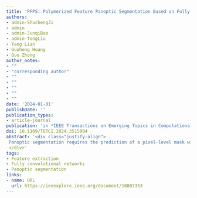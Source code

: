 ```yaml
---
title: 'PFPS: Polymerized Feature Panoptic Segmentation Based on Fully Convolutional Networks'
authors:
- admin-ShuchengJi
- admin
- admin-JunqiBao
- admin-TongLiu
- Yang Lian
- Guoheng Huang
- Guo Zhong
author_notes:
- ""
- "corresponding author"
- ""
- ""
- ""
- ""
- ""
date: '2024-01-01'
publishDate: ''
publication_types:
- article-journal
publication: 'in *IEEE Transactions on Emerging Topics in Computational Intelligence* [SCI,JCR Q1]'
doi: 10.1109/TETCI.2024.3515004
abstract: '<div class="justify-align">
 Panoptic segmentation requires the prediction of a pixel-level mask with a category label in an image. In recent years, panoptic segmentation has been gaining more attention since it can help us understand objects and the environment in many fields, such as medical images, remote sensing images, and autonomous driving. However, existing panoptic segmentation methods are usually challenging for multi-scale object segmentation and boundary localization. In this paper, we propose a Polymerized Feature Panoptic Segmentation (PFPS) to enhance the network's feature representation ability by polymerizing the extracted stage features. Specifically, we propose a Generalization-Enhanced Stage Feature Generation Module (GSFGM) to extract and enhance the stage features. In the GSFGM, a novel Sampled and Concated Feature Generation (SCFG) is designed as an individual component, which polymerizes the convoluted backbone features to enhance multi-scale feature representation. Thereafter, we propose a Stage Feature Re-weight Module (SFRM) to ensure the network can learn efficient information from the massive channels. Moreover, we further propose a Unified Encoder Module (UEM) to provide spatial information and compress the high-dimensional features by coordinating convolution operations and channel attention.
 </div>'
tags:
- Feature extraction
- Fully convolutional networks
- Panoptic segmentation
links:
- name: URL
  url: https://ieeexplore.ieee.org/document/10807353
---
```

